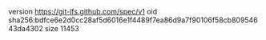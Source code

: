 version https://git-lfs.github.com/spec/v1
oid sha256:bdfce6e2d0cc28af5d6016e1f4489f7ea86d9a7f90106f58cb80954643da4302
size 11453
